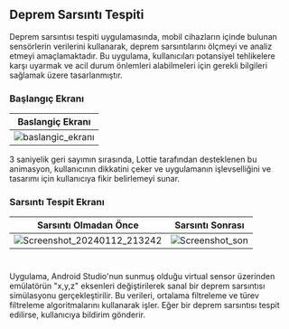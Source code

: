 ## Deprem Sarsıntı Tespiti

  Deprem sarsıntısı tespiti uygulamasında, mobil cihazların içinde bulunan sensörlerin verilerini kullanarak, deprem sarsıntılarını ölçmeyi ve analiz etmeyi amaçlamaktadır. Bu uygulama, kullanıcıları potansiyel tehlikelere karşı uyarmak ve acil durum önlemleri alabilmeleri için gerekli bilgileri sağlamak üzere tasarlanmıştır.

### Başlangıç Ekranı
| Baslangiç Ekranı |
|    -------------------------------------------------------------------------------   |
|![baslangic_ekranı](https://github.com/aysedeveden/SarsintiTespiti/assets/116079495/b754ddfb-fe5c-4fc0-9db1-aa56e8c95e2f)|
3 saniyelik geri sayımın sırasında, Lottie tarafından desteklenen bu animasyon, kullanıcının dikkatini çeker ve uygulamanın işlevselliğini ve tasarımı için kullanıcıya fikir belirlemeyi sunar.


### Sarsıntı Tespit Ekranı
| Sarsıntı Olmadan Önce | Sarsıntı Sonrası |
|   -------------------------------------------------   |    --------------------------------------------------  |
|![Screenshot_20240112_213242](https://github.com/aysedeveden/SarsintiTespiti/assets/116079495/22e26e81-83ab-4c5e-a9d5-1b539ba416fb)|![Screenshot_son](https://github.com/aysedeveden/SarsintiTespiti/assets/116079495/a60d5313-0314-4caf-b5cb-4addb19d6ec4)|
#
Uygulama, Android Studio'nun sunmuş olduğu virtual sensor üzerinden emülatörün "x,y,z" eksenleri değiştirilerek sanal bir deprem sarsıntısı simülasyonu gerçekleştirilir. Bu verileri, ortalama filtreleme ve türev filtreleme algoritmalarını kullanarak işler. Eğer bir deprem sarsıntısı tespit edilirse, kullanıcıya bildirim gönderir.

</br>




